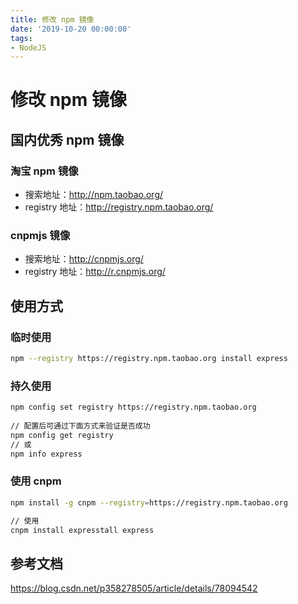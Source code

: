 ```yaml
---
title: 修改 npm 镜像
date: '2019-10-20 00:00:00'
tags:
- NodeJS
---
```

# 修改 npm 镜像

## 国内优秀 npm 镜像
### 淘宝 npm 镜像
- 搜索地址：http://npm.taobao.org/
- registry 地址：http://registry.npm.taobao.org/

### cnpmjs 镜像
- 搜索地址：http://cnpmjs.org/
- registry 地址：http://r.cnpmjs.org/

## 使用方式

### 临时使用
```bash
npm --registry https://registry.npm.taobao.org install express
```

### 持久使用
```bash
npm config set registry https://registry.npm.taobao.org
 
// 配置后可通过下面方式来验证是否成功
npm config get registry
// 或
npm info express
```

### 使用 cnpm
```bash
npm install -g cnpm --registry=https://registry.npm.taobao.org

// 使用
cnpm install expresstall express
```

## 参考文档


https://blog.csdn.net/p358278505/article/details/78094542
